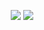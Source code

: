 <p align="center">
 <img src="https://static.wikia.nocookie.net/yokaiwatch/images/4/45/Tsuchigumo_LS.gif/revision/latest/scale-to-width-down/90?cb=20200810014433">
 <img src="https://static.wikia.nocookie.net/yokaiwatch/images/1/15/Ogama_LS.gif/revision/latest/scale-to-width-down/90?cb=20200810014533">

